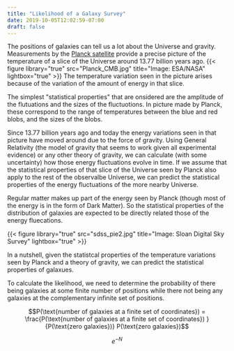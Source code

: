 ```yaml
---
title: "Likelihood of a Galaxy Survey"
date: 2019-10-05T12:02:59-07:00
draft: false
---
```


The positions of galaxies can tell us a lot about the Universe and gravity.
Measurements by the [Planck satellite](https://www.esa.int/Our_Activities/Space_Science/Planck/Planck_and_the_cosmic_microwave_background) provide a precise picture of the temperature of a slice of the Universe
around 13.77 billion years ago.
{{< figure library="true" src="Planck_CMB.jpg" title="Image: ESA/NASA" lightbox="true" >}}
The temperature variation seen in the picture arises because of the variation of the
amount of energy in that slice.

The simplest "statistical properties" that are onsidered are the amplitude of the flutuations and
the sizes of the fluctuotions. In picture made by Planck, these correspond to the range
of  temperatures between the blue and red blobs, and the sizes of the blobs. 


Since 13.77 billion years ago and today the energy variations seen in that picture have moved around
due to the force of gravity.  Using General Relativity (the model of gravity that seems to work given
all experimental evidence) or any other theory of gravity, we can calculate (with some uncertainty) how those energy fluctuations
evolve in time.  If we assume that the statistical
properties of that slice of the Universe seen by Planck also apply to the rest of the observalbe Universe,
we can predict the statistical properties of the energy fluctuations of the more nearby Universe.

Regular matter makes up part of the energy seen by Planck (though most of the energy is in the form of
Dark Matter).  So the statistical properties of the distribution of galaxies are expected to be directly related those
of the energy fluecations.

{{< figure library="true" src="sdss_pie2.jpg" title="Image: Sloan Digital Sky Survey" lightbox="true" >}}


In a nutshell, given the statistcal properties of the temperature variations seen by Planck and a theory of
gravity, we can predict the statistical properties of galaxues.


To calculate the likelihood, we need to determine the probability of there being galaxies at some finite
number of positions while there not being any galaxies at the complementary infinite  set of positions.

$$P(\text{number of galaxies at a finite set of coordinates}) = \frac{P(\text{number of galaxies at a finite set of coordinates}) }{P(\text{zero galaxies})} P(\text{zero galaxies})$$



$$e^{-N}$$
